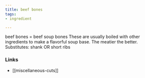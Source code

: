 ```yaml
---
title: beef bones
tags:
- ingredient

---
```

beef bones = beef soup bones These are usually boiled with other ingredients to make a flavorful soup base. The meatier the better. Substitutes: shank OR short ribs

### Links

* [[miscellaneous-cuts]]
